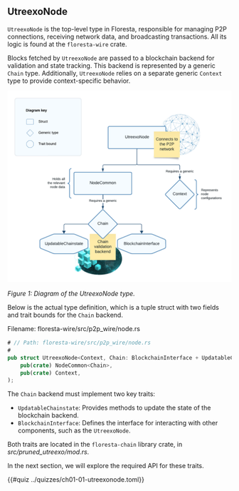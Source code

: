 ## UtreexoNode

`UtreexoNode` is the top-level type in Floresta, responsible for managing P2P connections, receiving network data, and broadcasting transactions. All its logic is found at the `floresta-wire` crate.

Blocks fetched by `UtreexoNode` are passed to a blockchain backend for validation and state tracking. This backend is represented by a generic `Chain` type. Additionally, `UtreexoNode` relies on a separate generic `Context` type to provide context-specific behavior.

![](./img/project-org.png)

*Figure 1: Diagram of the UtreexoNode type.*

Below is the actual type definition, which is a tuple struct with two fields and trait bounds for the `Chain` backend.

Filename: floresta-wire/src/p2p_wire/node.rs

```rust
# // Path: floresta-wire/src/p2p_wire/node.rs
#
pub struct UtreexoNode<Context, Chain: BlockchainInterface + UpdatableChainstate>(
    pub(crate) NodeCommon<Chain>,
    pub(crate) Context,
);
```

The `Chain` backend must implement two key traits:

- `UpdatableChainstate`: Provides methods to update the state of the blockchain backend.
- `BlockchainInterface`: Defines the interface for interacting with other components, such as the `UtreexoNode`.

Both traits are located in the `floresta-chain` library crate, in _src/pruned_utreexo/mod.rs_.

In the next section, we will explore the required API for these traits.

{{#quiz ../quizzes/ch01-01-utreexonode.toml}}
